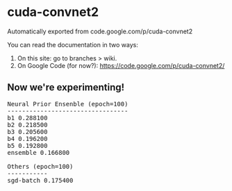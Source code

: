 # cuda-convnet2
Automatically exported from code.google.com/p/cuda-convnet2

You can read the documentation in two ways:

1. On this site: go to branches > wiki.
2. On Google Code (for now?): https://code.google.com/p/cuda-convnet2/

## Now we're experimenting!

<pre>
Neural Prior Ensenble (epoch=100)
---------------------------------
b1 0.288100
b2 0.218500
b3 0.205600
b4 0.196200
b5 0.192800
ensemble 0.166800

Others (epoch=100)
-----------
sgd-batch 0.175400
</pre>
